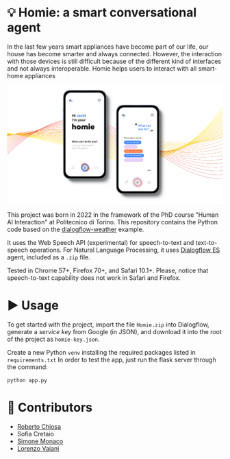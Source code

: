 # 💡 Homie: a smart conversational agent

In the last few years smart appliances have become part of our life, our house has become smarter and always connected.
However, the interaction with those devices is still difficult because of the different kind of interfaces and not
always interoperable. Homie helps users to interact with all smart-home appliances

![alt text](static/hero.png)

This project was born in 2022 in the framework of the PhD course "Human AI Interaction" at Politecnico di Torino. This
repository contains the Python code based on the [dialogflow-weather](https://github.com/luigidr/dialogflow-weather)
example.

It uses the Web Speech API (experimental) for speech-to-text and text-to-speech operations. For Natural Language
Processing, it uses [Dialogflow ES](https://dialogflow.cloud.google.com) agent, included as a `.zip` file.

Tested in Chrome 57+, Firefox 70+, and Safari 10.1+. Please, notice that speech-to-text capability does not work in
Safari and Firefox.

# ▶ Usage

To get started with the project, import the file `Homie.zip` into Dialogflow, generate a _service key_ from Google (in
JSON), and download it into the root of the project as `homie-key.json`.

Create a new Python `venv` installing the required packages listed in `requirements.txt`
In order to test the app, just run the flask server through the command:

```
python app.py
```

# 👥 Contributors
* [Roberto Chiosa](https://github.com/RobertoChiosa)
* Sofia Cretaio
* [Simone Monaco](https://github.com/simone7monaco)
* [Lorenzo Vaiani](https://github.com/VaianiLorenzo)
